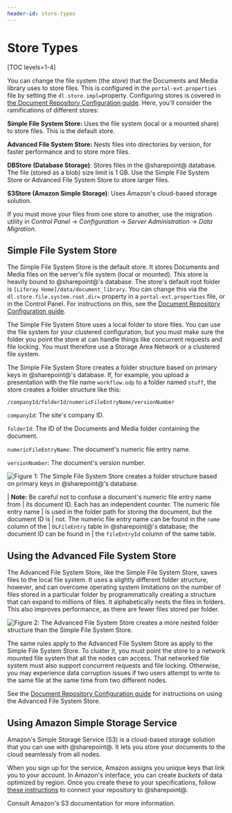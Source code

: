 ```yaml
---
header-id: store-types
---
```


# Store Types

[TOC levels=1-4]

You can change the file system (the *store*) that the Documents and Media 
library uses to store files. This is configured in the `portal-ext.properties` 
file by setting the `dl.store.impl=`property. Configuring stores is covered in 
[the Document Repository Configuration guide](/docs/7-2/deploy/-/knowledge_base/d/document-repository-configuration). 
Here, you'll consider the ramifications of different stores: 

**Simple File System Store:** Uses the file system (local or a mounted share) to 
store files. This is the default store. 

**Advanced File System Store:** Nests files into directories by version, for 
faster performance and to store more files. 

**DBStore (Database Storage)**: Stores files in the @sharepoint@ database. The file 
(stored as a blob) size limit is 1 GB. Use the Simple File System Store or 
Advanced File System Store to store larger files. 

**S3Store (Amazon Simple Storage)**: Uses Amazon's cloud-based storage solution. 

If you must move your files from one store to another, use the migration utility 
in *Control Panel* &rarr; *Configuration* &rarr; *Server Administration* &rarr; 
*Data Migration*. 

## Simple File System Store

The Simple File System Store is the default store. It stores Documents and Media
files on the server's file system (local or mounted). This store is heavily
bound to @sharepoint@'s database. The store's default root folder is
`[Liferay Home]/data/document_library`. You can change this via the
`dl.store.file.system.root.dir=` property in a `portal-ext.properties` file, or
in the Control Panel. For instructions on this, see the 
[Document Repository Configuration guide](/docs/7-2/deploy/-/knowledge_base/d/document-repository-configuration).

The Simple File System Store uses a local folder to store files. You can use the 
file system for your clustered configuration, but you must make sure the folder 
you point the store at can handle things like concurrent requests and file 
locking. You must therefore use a Storage Area Network or a clustered file 
system. 

The Simple File System Store creates a folder structure based on primary keys in 
@sharepoint@'s database. If, for example, you upload a presentation with the file 
name `workflow.odp` to a folder named `stuff`, the store creates a folder 
structure like this: 

    /companyId/folderId/numericFileEntryName/versionNumber

`companyId`: The site's company ID. 

`folderId`: The ID of the Documents and Media folder containing the document. 

`numericFileEntryName`: The document's numeric file entry name. 

`versionNumber`: The document's version number. 

![Figure 1: The Simple File System Store creates a folder structure based on primary keys in @sharepoint@'s database.](../../../../images/enterprise-file-system-store.png)

| **Note:** Be careful not to confuse a document's numeric file entry name from 
| its document ID. Each has an independent counter. The numeric file entry name 
| is used in the folder path for storing the document, but the document ID is 
| not. The numeric file entry name can be found in the `name` column of the 
| `DLFileEntry` table in @sharepoint@'s database; the document ID can be found in 
| the `fileEntryId` column of the same table. 

## Using the Advanced File System Store

The Advanced File System Store, like the Simple File System Store, saves files 
to the local file system. It uses a slightly different folder structure, 
however, and can overcome operating system limitations on the number of files 
stored in a particular folder by programmatically creating a structure that can 
expand to millions of files. It alphabetically nests the files in folders. This 
also improves performance, as there are fewer files stored per folder. 

![Figure 2: The Advanced File System Store creates a more nested folder structure than the Simple File System Store.](../../../../images/enterprise-adv-file-system-store.png)

The same rules apply to the Advanced File System Store as apply to the Simple 
File System Store. To cluster it, you must point the store to a network mounted 
file system that all the nodes can access. That networked file system must also 
support concurrent requests and file locking. Otherwise, you may experience data 
corruption issues if two users attempt to write to the same file at the same 
time from two different nodes. 

See the 
[Document Repository Configuration guide](/docs/7-2/deploy/-/knowledge_base/d/using-the-advanced-file-system-store) 
for instructions on using the Advanced File System Store. 

## Using Amazon Simple Storage Service

Amazon's Simple Storage Service (S3) is a cloud-based storage solution that you 
can use with @sharepoint@. It lets you store your documents to the cloud seamlessly 
from all nodes. 

When you sign up for the service, Amazon assigns you unique keys that link you 
to your account. In Amazon's interface, you can create *buckets* of data 
optimized by region. Once you create these to your specifications, follow 
[these instructions](/docs/7-2/deploy/-/knowledge_base/d/using-amazon-simple-storage-service) 
to connect your repository to @sharepoint@. 

Consult Amazon's S3 documentation for more information. 
